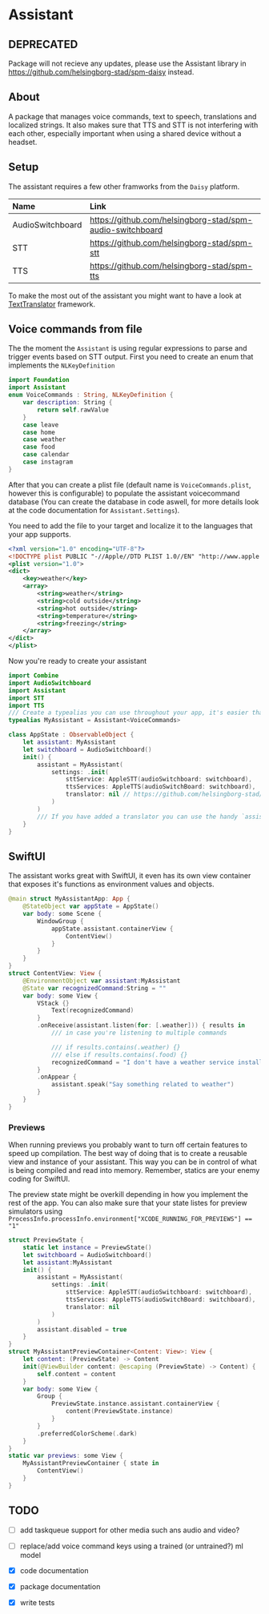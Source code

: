 # Assistant
## DEPRECATED
Package will not recieve any updates, please use the Assistant library in https://github.com/helsingborg-stad/spm-daisy instead.

## About
A package that manages voice commands, text to speech, translations and localized strings. It also makes sure that TTS and STT is not interfering with each other, especially important when using a shared device without a headset.

## Setup
The assistant requires a few other framworks from the `Daisy` platform.

|Name|Link|
|:- |:-|
|AudioSwitchboard|https://github.com/helsingborg-stad/spm-audio-switchboard|
|STT|https://github.com/helsingborg-stad/spm-stt|
|TTS|https://github.com/helsingborg-stad/spm-tts|

To make the most out of the assistant you might want to have a look at [TextTranslator](https://github.com/helsingborg-stad/spm-text-translator) framework.

## Voice commands from file
The the moment the `Assistant` is using regular expressions to parse and trigger events based on STT output. First you need to create an enum that implements the `NLKeyDefinition`
```swift
import Foundation
import Assistant
enum VoiceCommands : String, NLKeyDefinition {
    var description: String {
        return self.rawValue
    }
    case leave
    case home
    case weather
    case food
    case calendar
    case instagram
}
```
After that you can create a plist file (default name is `VoiceCommands.plist`, however this is configurable) to populate the assistant voicecommand database (You can create the database in code aswell, for more details look at the code documentation for `Assistant.Settings`).

You need to add the file to your target and localize it to the languages that your app supports.

```xml
<?xml version="1.0" encoding="UTF-8"?>
<!DOCTYPE plist PUBLIC "-//Apple//DTD PLIST 1.0//EN" "http://www.apple.com/DTDs/PropertyList-1.0.dtd">
<plist version="1.0">
<dict>
    <key>weather</key>
    <array>
        <string>weather</string>
        <string>cold outside</string>
        <string>hot outside</string>
        <string>temperature</string>
        <string>freezing</string>
    </array>
</dict>
</plist>
```

Now you're ready to create your assistant

```swift
import Combine
import AudioSwitchboard
import Assistant
import STT
import TTS
/// Create a typealias you can use throughout your app, it's easier than declaring the generic over and over again.
typealias MyAssistant = Assistant<VoiceCommands>

class AppState : ObservableObject {
    let assistant: MyAssistant
    let switchboard = AudioSwitchboard()
    init() {
        assistant = MyAssistant(
            settings: .init(
                sttService: AppleSTT(audioSwitchboard: switchboard),
                ttsServices: AppleTTS(audioSwitchBoard: switchboard),
                translator: nil // https://github.com/helsingborg-stad/spm-text-translator
            )
        )
        /// If you have added a translator you can use the handy `assistant.translate()` methods
    }
}
```

## SwiftUI
The assistant works great with SwiftUI, it even has its own view container that exposes it's functions as environment values and objects.

```swift
@main struct MyAssistantApp: App {
    @StateObject var appState = AppState()
    var body: some Scene {
        WindowGroup {
            appState.assistant.containerView {
                ContentView()
            }
        }
    }
}
struct ContentView: View {
    @EnvironmentObject var assistant:MyAssistant
    @State var recognizedCommand:String = ""
    var body: some View {
        VStack {}
            Text(recognizedCommand)
        }
        .onReceive(assistant.listen(for: [.weather])) { results in
            /// in case you're listening to multiple commands

            /// if results.contains(.weather) {} 
            /// else if results.contains(.food) {}
            recognizedCommand = "I don't have a weather service installed. Pop your head outside to know more"
        }
        .onAppear {
            assistant.speak("Say something related to weather")
        }
    }
}
```

### Previews
When running previews you probably want to turn off certain features to speed up compilation.
The best way of doing that is to create a reusable view and instance of your assistant. This way you can be in control of what is being compiled and read into memory. Remember, statics are your enemy coding for SwiftUI.

The preview state might be overkill depending in how you implement the rest of the app. You can also make sure that your state listes for preview simulators using `ProcessInfo.processInfo.environment["XCODE_RUNNING_FOR_PREVIEWS"] == "1"`
```swift
struct PreviewState {
    static let instance = PreviewState()
    let switchboard = AudioSwitchboard()
    let assistant:MyAssistant
    init() {
        assistant = MyAssistant(
            settings: .init(
                sttService: AppleSTT(audioSwitchboard: switchboard),
                ttsServices: AppleTTS(audioSwitchBoard: switchboard),
                translator: nil
            )
        )
        assistant.disabled = true
    }
}
struct MyAssistantPreviewContainer<Content: View>: View {
    let content: (PreviewState) -> Content
    init(@ViewBuilder content: @escaping (PreviewState) -> Content) {
        self.content = content
    }
    var body: some View {
        Group { 
            PreviewState.instance.assistant.containerView {
                content(PreviewState.instance)
            }
        }
        .preferredColorScheme(.dark)
    }
}
static var previews: some View {
    MyAssistantPreviewContainer { state in
        ContentView()
    }
}
```

## TODO
- [ ] add taskqueue support for other media such ans audio and video?
- [ ] replace/add voice command keys using a trained (or untrained?) ml model
- [x] code documentation
- [x] package documentation
- [x] write tests

